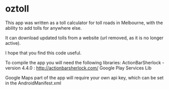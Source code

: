 oztoll
============
This app was written as a toll calculator for toll roads in Melbourne, with the ability to add tolls for anywhere else.

It can download updated tolls from a website (url removed, as it is no longer active).

I hope that you find this code useful.


To compile the app you will need the following libraries:
ActionBarSherlock - version 4.4.0 : http://actionbarsherlock.com/
Google Play Services Lib

Google Maps part of the app will require your own api key, which can be set in the AndroidManifest.xml